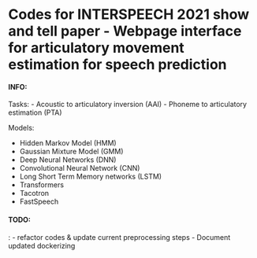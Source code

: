 # Codes for INTERSPEECH 2021 show and tell paper - Webpage interface for articulatory movement estimation for speech prediction

<h4>INFO:</h2>
Tasks:
- Acoustic to articulatory inversion (AAI)
- Phoneme to articulatory estimation (PTA)

Models:
- Hidden Markov Model (HMM)
- Gaussian Mixture Model (GMM)
- Deep Neural Networks (DNN)
- Convolutional Neural Network (CNN)
- Long Short Term Memory networks (LSTM)
- Transformers
- Tacotron
- FastSpeech

<h4>TODO:</h2>:
- refactor codes & update current preprocessing steps
- Document updated dockerizing
